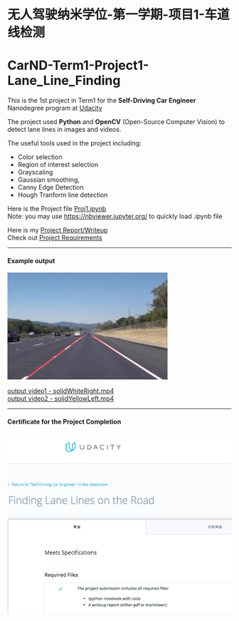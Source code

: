 # 无人驾驶纳米学位-第一学期-项目1-车道线检测
# CarND-Term1-Project1-Lane_Line_Finding

[//]: # (Image References)
[image1]: ./examples/example.gif
[image2]: ./Pass-certificate.png

This is the 1st project in Term1 for the **Self-Driving Car Engineer** Nanodegree program at [Udacity](https://cn.udacity.com/course/self-driving-car-engineer--nd013)

The project used **Python** and **OpenCV** (Open-Source Computer Vision) to detect lane lines in images and videos. 

The useful tools used in the project including:
 - Color selection 
 - Region of interest selection
 - Grayscaling
 - Gaussian smoothing, 
 - Canny Edge Detection 
 - Hough Tranform line detection
 
 Here is the Project file [Proj1.ipynb](./Proj1.ipynb)  
 Note:  you may use https://nbviewer.jupyter.org/ to quickly load .ipynb file
 
 Here is my [Project Report/Writeup](./Project_Writeup.md)  
 Check out  [Project Requirements](./Project_README.md)
 
---
#### Example output 

![alt text][image1]

[output video1 - solidWhiteRight.mp4](./solidWhiteRight.mp4)  
[output video2 - solidYellowLeft.mp4](./solidYellowLeft.mp4)

---
#### Certificate for the Project Completion
![alt text][image2]
